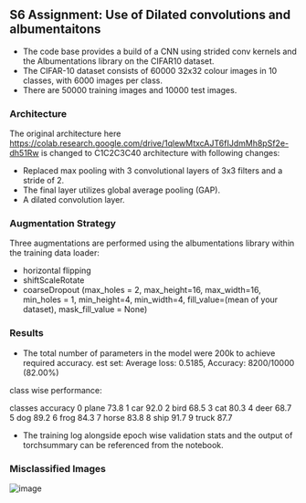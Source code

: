 ## S6 Assignment: Use of Dilated convolutions and albumentaitons
- The code base provides a build of a CNN using strided conv kernels and the Albumentations library on the CIFAR10 dataset. 
- The CIFAR-10 dataset consists of 60000 32x32 colour images in 10 classes, with 6000 images per class. 
- There are 50000 training images and 10000 test images.

### Architecture
The original architecture here https://colab.research.google.com/drive/1qlewMtxcAJT6fIJdmMh8pSf2e-dh51Rw is changed to C1C2C3C40 architecture with following changes: 
- Replaced max pooling with 3 convolutional layers of 3x3 filters and a stride of 2. 
- The final layer utilizes global average pooling (GAP). 
- A dilated convolution layer.

### Augmentation Strategy
Three augmentations are performed using the albumentations library within the training data loader: 
- horizontal flipping
- shiftScaleRotate
- coarseDropout (max_holes = 2, max_height=16, max_width=16, min_holes = 1, min_height=4, min_width=4, fill_value=(mean of your dataset), mask_fill_value = None) 

### Results
- The total number of parameters in the model were 200k to achieve required accuracy. 
est set: Average loss: 0.5185, Accuracy: 8200/10000 (82.00%)


 class wise performance: 

  classes  accuracy
0   plane      73.8
1     car      92.0
2    bird      68.5
3     cat      80.3
4    deer      68.7
5     dog      89.2
6    frog      84.3
7   horse      83.8
8    ship      91.7
9   truck      87.7

- The training log alongside epoch wise validation stats and the output of torchsummary can be referenced from the notebook.

### Misclassified Images
![image](https://user-images.githubusercontent.com/31410799/218307942-c4cc4fb6-376e-4259-81e2-4ae347dd7905.png)


